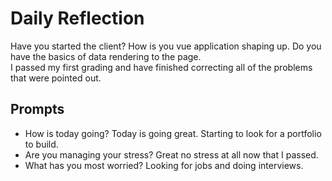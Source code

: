 # Daily Reflection
Have you started the client? How is you vue application shaping up. Do you have the basics of data rendering to the page.  
I passed my first grading and have finished correcting all of the problems that were pointed out. 
## Prompts
- How is today going? 
Today is going great. Starting to look for a portfolio to build.
- Are you managing your stress?
Great no stress at all now that I passed. 
- What has you most worried?
Looking for jobs and doing interviews. 